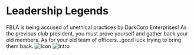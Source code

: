 # Leadership Legends
FBLA is being accused of unethical practices by DarkCorp Enterprises!
As the previous club president, you must prove yourself and gather back your old members.
As for your old team of officers...good luck trying to bring them back.
![Icon](https://gyazo.com/9efe10ac18123f74929a112e83672c20)
![Intro]([https://gyazo.com/9efe10ac18123f74929a112e83672c20](https://gyazo.com/e20217a2530067fffba0762a3f742efd))
